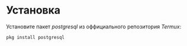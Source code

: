 # Установка

Установите пакет _postgresql_ из оффициального репозитория _Termux_:
```sh
pkg install postgresql
```